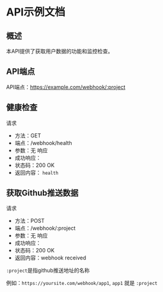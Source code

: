 # API示例文档
## 概述
本API提供了获取用户数据的功能和监控检查。

## API端点
API端点：https://example.com/webhook/:project

## 健康检查
请求
- 方法：GET
- 端点：/webhook/health
- 参数：无
响应
- 成功响应：
- 状态码：200 OK
- 返回内容： `health`

## 获取Github推送数据
请求
- 方法：POST
- 端点：/webhook/:project
- 参数：无
响应
- 成功响应：
- 状态码：200 OK
- 返回内容：webhook received

`:project`是指github推送地址的名称

例如：`https://yoursite.com/webhook/app1`, `app1` 就是 `:project`